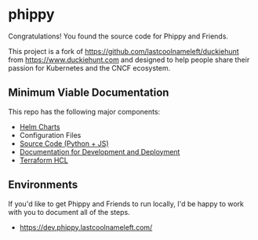 # phippy

Congratulations!  You found the source code for Phippy and Friends.  

This project is a fork of https://github.com/lastcoolnameleft/duckiehunt from https://www.duckiehunt.com and designed to help people share their passion for Kubernetes and the CNCF ecosystem.

## Minimum Viable Documentation

This repo has the following major components:

* [Helm Charts](https://github.com/lastcoolnameleft/phippy/tree/master/charts/phippy)
* Configuration Files
* [Source Code (Python + JS)](https://github.com/lastcoolnameleft/phippy/tree/master/django)
* [Documentation for Development and Deployment](https://github.com/lastcoolnameleft/phippy/tree/master/docs)
* [Terraform HCL](https://github.com/lastcoolnameleft/phippy/tree/master/terraform)

## Environments

If you'd like to get Phippy and Friends to run locally, I'd be happy to work with you to document all of the steps.

* https://dev.phippy.lastcoolnameleft.com/
